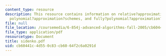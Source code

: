 ```yaml
---
content_type: resource
description: This resource contains information on relative?approximation?algorithms,
  polynomial?approximation?schemes, and fully?polynomial?approximation?schemes.
file: null
file_location: /coursemedia/6-854j-advanced-algorithms-fall-2005/cb60441c4d550c83cb6064f2c6a0291d_sidenko.pdf
file_type: application/pdf
resourcetype: Document
title: sidenko.pdf
uid: cb60441c-4d55-0c83-cb60-64f2c6a0291d
---
```

